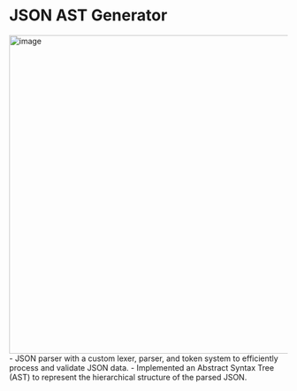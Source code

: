 # JSON AST Generator
<img width="576" alt="image" src="https://github.com/user-attachments/assets/20b47a00-5255-4512-9b57-5091eaab60c0">
- JSON parser with a custom lexer, parser, and token system to efficiently process and validate JSON data.
- Implemented an Abstract Syntax Tree (AST) to represent the hierarchical structure of the parsed JSON.
